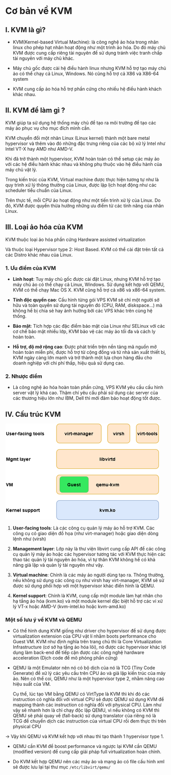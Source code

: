 # Cơ bản về KVM

## I. KVM là gì?
- KVM(Kernel-based Virtual Machine): là công nghệ ảo hóa trong nhân linux cho phép hạt nhân hoạt động như một trình ảo hóa. Do đó máy chủ KVM được cung cấp riêng tài nguyên để sử dụng tránh việc tranh chấp tài nguyên với máy chủ khác.

- Máy chủ gốc được cài hệ điều hành linux nhưng KVM hỗ trợ tạo máy chủ ảo có thể chạy cả Linux, Windows. Nó cũng hỗ trợ cả X86 và X86-64 system

- KVM cung cấp ảo hóa hỗ trợ phần cứng cho nhiều hệ điều hành khách khác nhau.

## II. KVM để làm gì ?
KVM giúp ta sử dụng hệ thống máy chủ để tạo ra môi trường để tạo các máy ảo phục vụ cho mục đích mình cần.

KVM chuyển đổi một nhân Linux (Linux kernel) thành một bare metal hypervisor và thêm vào đó những đặc trưng riêng của các bộ xử lý Intel như Intel VT-X hay AMD như AMD-V.

Khi đã trở thành một hypervisor, KVM hoàn toàn có thể setup các máy ảo với các hệ điều hành khác nhau và không phụ thuộc vào hệ điều hành của máy chủ vật lý.

Trong kiến trúc của KVM, Virtual machine được thực hiện tương tự như là quy trình xử lý thông thường của Linux, được lập lịch hoạt động như các scheduler tiểu chuẩn của Linux.

Trên thực tế, mỗi CPU ảo hoạt động như một tiến trình xử lý của Linux. Do đó, KVM được quyền thừa hưởng những ưu điểm từ các tính năng của nhân Linux.

## III. Loại ảo hóa của KVM
KVM thuộc loại ảo hóa phần cứng Hardware assisted virtualization

Và thuộc loại Hypervisor type 2: Host Based. KVM có thể cài đặt trên tất cả các Distro khác nhau của Linux.

### 1. Ưu điểm của KVM
- **Linh hoạt**: Tuy máy chủ gốc được cài đặt Linux, nhưng KVM hỗ trợ tạo máy chủ ảo có thể chạy cả Linux, Windows. Sử dụng kết hợp với QEMU, KVM có thể chạy Mac OS X. KVM cũng hỗ trợ cả x86 và x86-64 system.

- **Tính độc quyền cao**: Cấu hình từng gói VPS KVM sẽ chỉ một người sở hữu và toàn quyền sử dụng tài nguyên đó (CPU, RAM, diskspace…) mà không hề bị chia sẻ hay ảnh hưởng bởi các VPS khác trên cùng hệ thống.

- **Bảo mật**: Tích hợp các đặc điểm bảo mật của Linux như SELinux với các cơ chế bảo mật nhiều lớp, KVM bảo vệ các máy ảo tối đa và cách ly hoàn toàn.

- **Hỗ trợ, độ mở rộng cao**: Được phát triển trên nền tảng mã nguồn mở hoàn toàn miễn phí, được hỗ trợ từ cộng đồng và từ nhà sản xuất thiết bị, KVM ngày càng lớn mạnh và trở thành một lựa chọn hàng đầu cho doanh nghiệp với chi phí thấp, hiệu quả sử dụng cao.

### 2. Nhược điểm
- Là công nghệ ảo hóa hoàn toàn phần cứng, VPS KVM yêu cầu cấu hình server vật lý khá cao. Thậm chí yêu cầu phải sử dụng các server của các thương hiệu lớn như IBM, Dell thì mới đảm bảo hoạt động tốt được.

## IV. Cấu trúc KVM

<img src = "..\images\C.png">

1. **User-facing tools**: Là các công cụ quản lý máy ảo hỗ trợ KVM. Các công cụ có giao diện đồ họa (như virt-manager) hoặc giao diện dòng lệnh như (virsh)

2. **Management layer**: Lớp này là thư viện libvirt cung cấp API để các công cụ quản lý máy ảo hoặc các hypervisor tương tác với KVM thực hiện các thao tác quản lý tài nguyên ảo hóa, vì tự thân KVM không hề có khả năng giả lập và quản lý tài nguyên như vậy.

3. **Virtual machine**: Chính là các máy ảo người dùng tạo ra. Thông thường, nếu không sử dụng các công cụ như virsh hay virt-manager, KVM sẽ sử được sử dụng phối hợp với một hypervisor khác điển hình là QEMU.

4. **Kernel support**: Chính là KVM, cung cấp một module làm hạt nhân cho hạ tầng ảo hóa (kvm.ko) và một module kernel đặc biệt hỗ trợ các vi xử lý VT-x hoặc AMD-V (kvm-intel.ko hoặc kvm-amd.ko)


### Một số lưu ý về KVM và QEMU
- Có thể hình dung KVM giống như driver cho hypervisor để sử dụng được virtualization extension của CPU vật lí nhằm boots performance cho Guest VM. KVM như định nghĩa trên trang chủ thì là Core Virtualization Infrastructure (cơ sở hạ tầng ảo hóa lõi), nó được các hypervisor khác lợi dụng làm back-end để tiếp cận được các công nghệ hardware acceleration (Dịch code để mô phỏng phần cứng)

- QEMU là một Emulator nên nó có bộ dịch của nó là TCG (Tiny Code Generate) để xử lý các yêu cầu trên CPU ảo và giả lập kiến trúc của máy ảo. Nên có thể coi, QEMU như là một hypervisor type 2, nhằm nâng cao hiệu suất của VM. 
    
    Cụ thể, lúc tạo VM bằng QEMU có VirtType là KVM thì khi đó các instruction có nghĩa đối với virtual CPU sẽ được QEMU sử dụng KVM để mapping thành các instruction có nghĩa đối với physical CPU. Làm như vậy sẽ nhanh hơn là chỉ chạy độc lập QEMU, vì nếu không có KVM thì QEMU sẽ phải quay về (fall-back) sử dụng translator của riêng nó là TCG để chuyển dịch các instruction của virtual CPU rồi đem thực thi trên physical CPU

-> Vậy khi QEMU và KVM kết hợp với nhau thì tạo thành 1 hypervisor type 1.

- QEMU cần KVM để boost performance và ngược lại KVM cần QEMU (modified version) để cung cấp giải pháp full virtualization hoàn chỉnh.

- Do KVM kết hợp QEMU nên các máy ảo và mạng ảo có file cấu hình xml sẽ được lưu lại tại thư mục `/etc/libvirt/qemu/`